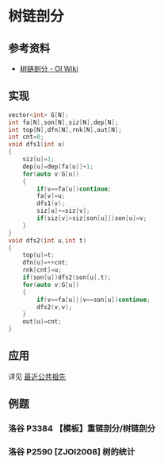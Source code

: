 # 树链剖分

## 参考资料

- [树链剖分 - OI Wiki](https://oi-wiki.org/graph/hld/)

## 实现

```cpp
vector<int> G[N];
int fa[N],son[N],siz[N],dep[N];
int top[N],dfn[N],rnk[N],out[N];
int cnt=0;
void dfs1(int u)
{
	siz[u]=1;
	dep[u]=dep[fa[u]]+1;
	for(auto v:G[u])
	{
		if(v==fa[u])continue;
		fa[v]=u;
		dfs1(v);
		siz[u]+=siz[v];
		if(siz[v]>siz[son[u]])son[u]=v;
	}
}
void dfs2(int u,int t)
{
	top[u]=t;
	dfn[u]=++cnt;
	rnk[cnt]=u;
	if(son[u])dfs2(son[u],t);
	for(auto v:G[u])
	{
		if(v==fa[u]||v==son[u])continue;
		dfs2(v,v);
	}
	out[u]=cnt;
}
```

## 应用

详见 [最近公共祖先](lca)

## 例题

### 洛谷 P3384 【模板】重链剖分/树链剖分

<Problem id="P3384" />

### 洛谷 P2590 [ZJOI2008] 树的统计

<Problem id="P2590" />
